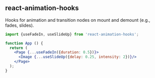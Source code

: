 ## react-animation-hooks

Hooks for animation and transition nodes on mount and demount (e.g., fades, slides).

```jsx
import {useFadeIn, useSlideUp} from 'react-animation-hooks';

function App () {
  return (
    <Page {...useFadeIn({duration: 0.5})}>
      <Image {...useSlideUp({delay: 0.25, intensity: 2})}/>
    </Page>
  );
}
```
